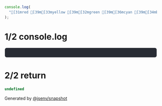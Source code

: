 ```js
console.log(
  "[31mred [39m[33myellow [39m[32mgreen [39m[36mcyan [39m[34mblue [39m[35mmagenta[39m",
);
```

# 1/2 console.log

![img](3_console_log_rainbow/console.log.svg)

# 2/2 return

```js
undefined
```

Generated by [@jsenv/snapshot](https://github.com/jsenv/core/tree/main/packages/independent/snapshot)